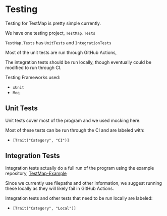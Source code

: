 # Testing

Testing for TestMap is pretty simple currently.

We have one testing project, ```TestMap.Tests```

```TestMap.Tests``` has ```UnitTests``` and ```IntegrationTests```

Most of the unit tests are run through GitHub Actions,

The integration tests should be run locally, though eventually could be modified to run through CI.

Testing Frameworks used:
- ```xUnit```
- ```Moq```

## Unit Tests

Unit tests cover most of the program and we used mocking here.

Most of these tests can be run through the CI and are labeled with:
- ```[Trait("Category", "CI")]```


## Integration Tests

Integration tests actually do a full run of the program using the example repository, [TestMap-Example](https://github.com/consulthunter/TestMap-Example)

Since we currently use filepaths and other information, we suggest running these locally as they will likely fail in GitHub Actions.

Integration tests and other tests that need to be run locally are labeled:
- ```[Trait("Category", "Local")]```